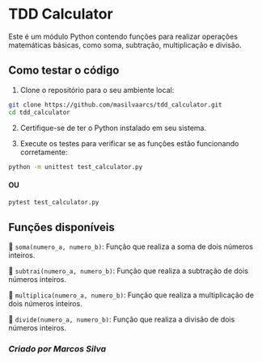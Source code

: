 # TDD Calculator

Este é um módulo Python contendo funções para realizar operações matemáticas básicas, como soma,
subtração, multiplicação e divisão.

## Como testar o código

1. Clone o repositório para o seu ambiente local:

```bash
git clone https://github.com/masilvaarcs/tdd_calculator.git
cd tdd_calculator
```

2. Certifique-se de ter o Python instalado em seu sistema.

3. Execute os testes para verificar se as funções estão funcionando corretamente:

```bash
python -m unittest test_calculator.py
``` 

#### OU

```bash
pytest test_calculator.py
```

## Funções disponíveis

🔹 `soma(numero_a, numero_b)`: Função que realiza a soma de dois números inteiros.

🔹 `subtrai(numero_a, numero_b)`: Função que realiza a subtração de dois números inteiros.

🔹 `multiplica(numero_a, numero_b)`: Função que realiza a multiplicação de dois números inteiros.

🔹 `divide(numero_a, numero_b)`: Função que realiza a divisão de dois números inteiros.

### *Criado por Marcos Silva*
